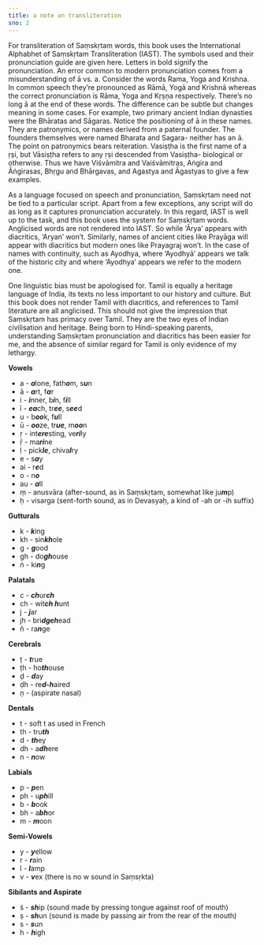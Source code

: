 ```yaml
---
title: a note on transliteration
sno: 2
---
```


For transliteration of Saṃskṛtam words, this book uses the International Alphabhet of Saṃskṛtam Transliteration (IAST). The symbols used and their pronunciation guide are given here. Letters in bold signify the pronunciation. An error common to modern pronunciation comes from a misunderstanding of ā vs. a. Consider the words Rama, Yoga and Krishna. In common speech they’re pronounced as Rāmā, Yogā and Krishnā whereas the correct pronunciation is Rāma, Yoga and Kṛṣṇa respectively. There’s no long ā at the end of these words. The difference can be subtle but changes meaning in some cases. For example, two primary ancient Indian dynasties were the Bhāratas and Sāgaras. Notice the positioning of ā in these names. They are patronymics, or names derived from a paternal founder. The founders themselves were named Bharata and Sagara- neither has an ā. The point on patronymics bears reiteration. Vasiṣṭha is the first name of a ṛṣi, but Vāsiṣṭha refers to any ṛṣi descended from Vasiṣṭha- biological or otherwise. Thus we have Viśvāmitra and Vaiśvāmitras, Aṅgira and Āṅgirasas, Bhṛgu and Bhārgavas, and Agastya and Āgastyas to give a few examples.

As a language focused on speech and pronunciation, Saṃskṛtam need not be tied to a particular script. Apart from a few exceptions, any script will do as long as it captures pronunciation accurately. In this regard, IAST is well up to the task, and this book uses the system for Saṃskṛtam words. Anglicised words are not rendered into IAST. So while ‘Ārya’ appears with diacritics, ‘Aryan’ won’t. Similarly, names of ancient cities like Prayāga will appear with diacritics but modern ones like Prayagraj won’t. In the case of names with continuity, such as Ayodhya, where ‘Ayodhyā’ appears we talk of the historic city and where ‘Ayodhya’ appears we refer to the modern one.

One linguistic bias must be apologised for. Tamil is equally a heritage language of India, its texts no less important to our history and culture. But this book does not render Tamil with diacritics, and references to Tamil literature are all anglicised. This should not give the impression that Saṃskṛtam has primacy over Tamil. They are the two eyes of Indian civilisation and heritage. Being born to Hindi-speaking parents, understanding Saṃskṛtam pronunciation and diacritics has been easier for me, and the absence of similar regard for Tamil is only evidence of my lethargy.

**Vowels**

- a	-	***a***lone, fath***o***m, s***u***n
- ā	-	***a***rt, f***a***r
- i	-	***i***nner, b***i***n, f***i***ll
- ī	-	***ea***ch, tr***ee***, s***ee***d
- u	-	b***oo***k, f***u***ll
- ū	-	***oo***ze, tr***ue***, m***oo***n
- ṛ	-	int***ere***sting, ve***ri***ly
- ṝ	-	ma***ri***ne
- ḷ	-	pick***le***, chiva***l***ry
- e	-	s***a***y
- ai	-	r***e***d
- o	-	n***o***
- au	-	***a***ll
- ṃ	-	anusvāra (after-sound, as in Saṃskṛtam, somewhat like ju***m***p)
- ḥ	-	visarga (sent-forth sound, as in Devasyaḥ, a kind of -ah or -ih suffix)

**Gutturals**

- k	-	***k***ing
- kh	-	sin***kh***ole
- g	-	***g***ood
- gh	-	do***gh***ouse
- ṅ	-	ki***n***g

**Palatals**

- c	-	***ch***ur***ch***
- ch	-	wit***ch h***unt
- j	-	***j***ar
- jh	-	bri***dgeh***ead
- ñ	-	ra***n***ge

**Cerebrals**

- ṭ	-	***t***rue
- ṭh	-	ho***th***ouse
- ḍ	-	***d***ay
- ḍh	-	re***d-h***aired
- ṇ	-	(aspirate nasal)

**Dentals**

- t	-	soft t as used in French
- th	-	tru***th***
- d	-	***th***ey
- dh	-	a***dh***ere
- n	-	***n***ow

**Labials**

- p	-	***p***en
- ph	-	u***ph***ill
- b	-	***b***ook
- bh	-	a***bh***or
- m	-	***m***oon

**Semi-Vowels**

- y	-	***y***ellow
- r	-	***r***ain
- l	-	***l***amp
- v	-	***v***ex (there is no w sound in Saṃsṛkta)

**Sibilants and Aspirate**

- ś	-	***sh***ip (sound made by pressing tongue against roof of mouth)
- ṣ	-	***sh***un (sound is made by passing air from the rear of the mouth)
- s	-	***s***un
- h	-	***h***igh
